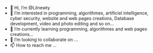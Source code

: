 - 👋 Hi, I’m @Lilnewty
- 👀 I’m interested in programming, algorithmes, artificiel intelligence, cyber security, website and web pages creations, Database development, video and photo editing  and so on...
- 🌱 I’m currently learning programming, algorithmes and web pages creations...
- 💞️ I’m looking to collaborate on ...
- 📫 How to reach me ...

<!---
Lilnewty/Lilnewty is a ✨ special ✨ repository because its `README.md` (this file) appears on your GitHub profile.
You can click the Preview link to take a look at your changes.
--->
